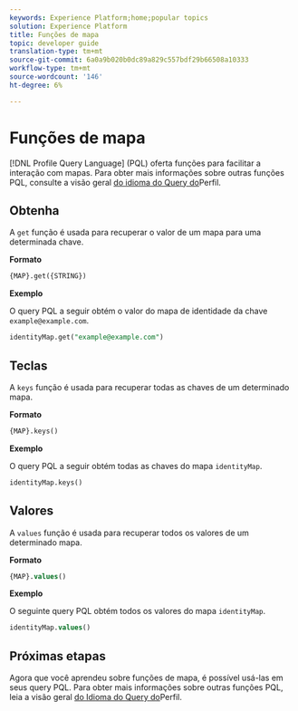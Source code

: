 ```yaml
---
keywords: Experience Platform;home;popular topics
solution: Experience Platform
title: Funções de mapa
topic: developer guide
translation-type: tm+mt
source-git-commit: 6a0a9b020b0dc89a829c557bdf29b66508a10333
workflow-type: tm+mt
source-wordcount: '146'
ht-degree: 6%

---
```



# Funções de mapa

[!DNL Profile Query Language] (PQL) oferta funções para facilitar a interação com mapas. Para obter mais informações sobre outras funções PQL, consulte a visão geral [do idioma do Query do](./overview.md)Perfil.

## Obtenha

A `get` função é usada para recuperar o valor de um mapa para uma determinada chave.

**Formato**

```sql
{MAP}.get({STRING})
```

**Exemplo**

O query PQL a seguir obtém o valor do mapa de identidade da chave `example@example.com`.

```sql
identityMap.get("example@example.com")
```

## Teclas

A `keys` função é usada para recuperar todas as chaves de um determinado mapa.

**Formato**

```sql
{MAP}.keys()
```

**Exemplo**

O query PQL a seguir obtém todas as chaves do mapa `identityMap`.

```sql
identityMap.keys()
```

## Valores

A `values` função é usada para recuperar todos os valores de um determinado mapa.

**Formato**

```sql
{MAP}.values()
```

**Exemplo**

O seguinte query PQL obtém todos os valores do mapa `identityMap`.

```sql
identityMap.values()
```

## Próximas etapas

Agora que você aprendeu sobre funções de mapa, é possível usá-las em seus query PQL. Para obter mais informações sobre outras funções PQL, leia a visão geral [do Idioma do Query do](./overview.md)Perfil.
